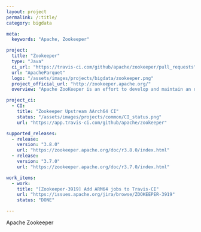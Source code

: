 ```yaml
---
layout: project
permalink: /:title/
category: bigdata

meta:
  keywords: "Apache, Zookeeper"

project:
  title: "Zookeeper"
  type: "Java"
  ci_url: "https://travis-ci.com/github/apache/zookeeper/pull_requests"
  url: "ApacheParquet"
  logo: "/assets/images/projects/bigdata/zookeeper.png"
  project_official_url: "http://zookeeper.apache.org/"
  overview: "Apache ZooKeeper is an effort to develop and maintain an open-source server which enables highly reliable distributed coordination."

project_ci:
  - CI:
    title: "Zookeeper Upstream AArch64 CI"
    status: "/assets/images/projects/common/CI_status.png"
    url: "https://app.travis-ci.com/github/apache/zookeeper"

supported_releases:
  - release:
    version: "3.8.0"
    url: "https://zookeeper.apache.org/doc/r3.8.0/index.html"
  - release:
    version: "3.7.0"
    url: "https://zookeeper.apache.org/doc/r3.7.0/index.html"

work_items:
  - work:
    title: "[Zookeeper-3919] Add ARM64 jobs to Travis-CI"
    url: "https://issues.apache.org/jira/browse/ZOOKEEPER-3919"
    status: "DONE"

---
```


<p>Apache Zookeeper</p>
